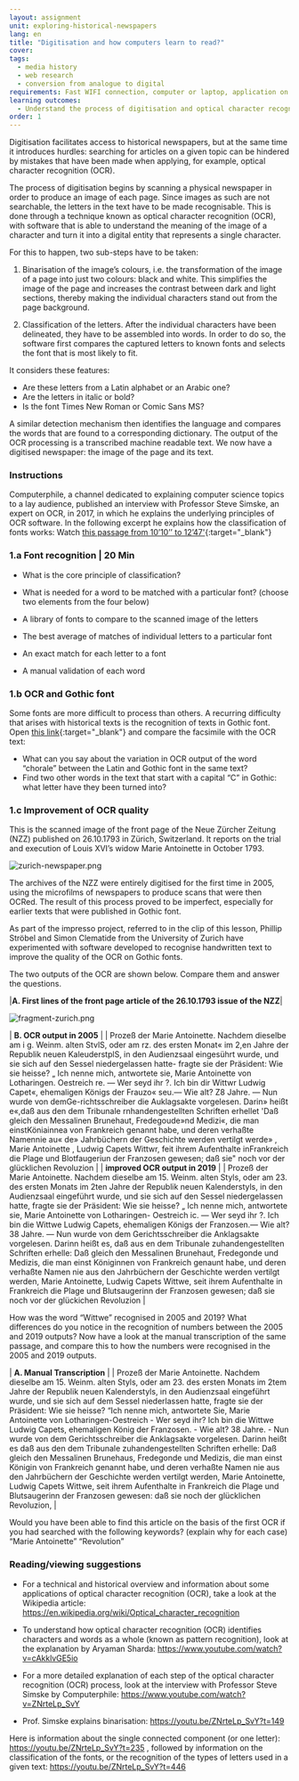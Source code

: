 ```yaml
---
layout: assignment
unit: exploring-historical-newspapers
lang: en
title: "Digitisation and how computers learn to read?"
cover:
tags:
  - media history
  - web research
  - conversion from analogue to digital
requirements: Fast WIFI connection, computer or laptop, application on laptop or computer to view video,
learning outcomes:
  - Understand the process of digitisation and optical character recognition 
order: 1
---
```


Digitisation facilitates access to historical newspapers, but at the same time it introduces hurdles: searching for articles on a given topic can be hindered by mistakes that have been made when applying, for example, optical character recognition (OCR).

The process of digitisation begins by scanning a physical newspaper in order to produce an image of each page. Since images as such are not searchable, the letters in the text have to be made recognisable. This is done through a technique known as optical character recognition (OCR), with software that is able to understand the meaning of the image of a character and turn it into a digital entity that represents a single character. 

For this to happen, two sub-steps have to be taken:   

1. Binarisation of the image’s colours, i.e. the transformation of the image of a page into just two colours: black and white. This simplifies the image of the page and increases the contrast between dark and light sections, thereby making the individual characters stand out from the page background. 

2. Classification of the letters. After the individual characters have been delineated, they have to be assembled into words. In order to do so, the software first compares the captured letters to known fonts and selects the font that is most likely to fit.

It considers these features:  
- Are these letters from a Latin alphabet or an Arabic one? 
- Are the letters in italic or bold? 
- Is the font Times New Roman or Comic Sans MS? 

A similar detection mechanism then identifies the language and compares the words that are found to a corresponding dictionary. The output of the OCR processing is a transcribed machine readable text. We now have a digitised newspaper: the image of the page and its text.


<!-- more -->

<!-- briefing-student -->

### Instructions
<!-- section-contents -->

Computerphile, a channel dedicated to explaining computer science topics to a lay audience, published an interview with Professor Steve Simske, an expert on OCR, in 2017, in which he explains the underlying principles of OCR software. In the following excerpt he explains how the classification of fonts works:
Watch [this passage from 10’10’’ to 12’47'](https://youtu.be/ZNrteLp_SvY?t=610){:target="_blank"}

<!-- section -->

### 1.a Font recognition  | 20 Min
<!-- section-contents -->

- What is the core principle of classification? 
- What is needed for a word to be matched with a particular font? (choose two elements from the four below)

- A library of fonts to compare to the scanned image of the letters  
- The best average of matches of individual letters to a particular font
- An exact match for each letter to a font 
- A manual validation of each word

<!-- section -->

### 1.b OCR and Gothic font
<!-- section-contents -->

Some fonts are more difficult to process than others. A recurring difficulty that arises with historical texts is the recognition of texts in Gothic font. 
Open [this link](http://www.eluxemburgensia.lu/BnlViewer/view/index.html?lang=fr#panel:pa|issue:1160880|article:DTL31){:target="_blank"} and compare the facsimile with the OCR text: 

- What can you say about the variation in OCR output of the word “chorale” between the Latin and Gothic font in the same text?
- Find two other words in the text that start with a capital “C” in Gothic: what letter have they been turned into? 

<!-- section -->

### 1.c Improvement of OCR quality
<!-- section-contents -->

This is the scanned image of the front page of the Neue Zürcher Zeitung (NZZ) published on 26.10.1793 in Zürich, Switzerland. It reports on the trial and execution of Louis XVI’s widow Marie Antoinette in October 1793.

![zurich-newspaper.png](../../assets/images/zurich.png)

The archives of the NZZ were entirely digitised for the first time in 2005, using the microfilms of newspapers to produce scans that were then OCRed. The result of this process proved to be imperfect, especially for earlier texts that were published in Gothic font.

As part of the impresso project, referred to in the clip of this lesson, Phillip Ströbel and Simon Clematide from the University of Zurich have experimented with software developed to recognise handwritten text to improve the quality of the OCR on Gothic fonts. 

The two outputs of the OCR are shown below. Compare them and answer the questions. 

|**A. First lines of the front page article of the 26.10.1793 issue of the NZZ**|

![fragment-zurich.png](../../assets/images/fragment-zurich.png)

| **B. OCR output in 2005** |
| Prozeß der Marie Antoinette. Nachdem dieselbe am i g. Weinm. alten StvlS, oder am rz. des ersten Monat« im 2,en Jahre der Republik neuen KaleuderstplS, in den Audienzsaal eingesührt wurde, und sie sich auf den Sessel niedergelassen hatte- fragte sie der Präsident: Wie sie heisse? „ Ich nenne mich, antwortete sie, Marie Antoinette von Lotharingen. Oestreich re. — Wer seyd ihr ?. Ich bin dir Wittwr Ludwig Capet«, ehemaligen Königs der Frauzo« seu.— Wie alt? Z8 Jahre. — Nun wurde von demGe-richtsschreiber die Auklagsakte vorgelesen. Darin» heißt e«,daß aus den dem Tribunale rnhandengestellten Schriften erhellet 'Daß gleich den Messalinen Brunehaut, Fredegoude»nd Medizi«, die man einstKöniainnea von Frankreich genannt habe, und deren verhaßte Namennie au« de» Jahrbüchern der Geschichte werden vertilgt werde» , Marie Antoinette , Ludwig Capets Wittwr, feit ihrem Aufenthalte inFrankreich die Plage und Blotfaugeriun der Franzosen gewesen; daß sie" noch vor der glücklichen Revoluzion |
| **improved OCR output in 2019** |
| Prozeß der Marie Antoinette. Nachdem dieselbe am 15. Weinm. alten Styls, oder am 23. des ersten Monats im 2ten Jahre der Republik neuen Kalenderstyls, in den Audienzsaal eingeführt wurde, und sie sich auf den Sessel niedergelassen hatte, fragte sie der Präsident: Wie sie heisse? „ Ich nenne mich, antwortete sie, Marie Antoinette von Lotharingen- Oestreich ic. — Wer seyd ihr ?. Ich bin die Wittwe Ludwig Capets, ehemaligen Königs der Franzosen.— Wie alt? 38 Jahre. — Nun wurde von dem Gerichtsschreiber die Anklagsakte vorgelesen. Darinn heißt es, daß aus en dem Tribunale zuhandengestellten Schriften erhelle: Daß gleich den Messalinen Brunehaut, Fredegonde und Medizis, die man einst Königinnen von Frankreich genaunt habe, und deren verhaßte Namen nie aus den Jahrbüchern der Geschichte werden vertilgt werden, Marie Antoinette, Ludwig Capets Wittwe, seit ihrem Aufenthalte in Frankreich die Plage und Blutsaugerinn der Franzosen gewesen; daß sie noch vor der glückichen Revoluzion |

How was the word “Wittwe” recognised in 2005 and 2019? 
What differences do you notice in the recognition of numbers between the 2005 and 2019 outputs?
Now have a look at the manual transcription of the same passage, and compare this to how the numbers were recognised in the 2005 and 2019 outputs.

| **A. Manual Transcription** |
| Prozeß der Marie Antoinette. Nachdem dieselbe am 15. Weinm. alten Styls, oder am 23. des ersten Monats im 2tem Jahre der Republik neuen Kalenderstyls, in den Audienzsaal eingeführt wurde, und sie sich auf dem Sessel niederlassen hatte, fragte sie der Präsident: Wie sie heisse? “Ich nenne mich, antwortete Sie, Marie Antoinette von Lotharingen-Oestreich - Wer seyd ihr? Ich bin die Wittwe Ludwig Capets, ehemaligen König der Franzosen. - Wie alt? 38 Jahre. - Nun wurde von dem Gerichtsschreiber die Anklagsakte vorgelesen. Darinn heißt es daß aus den dem Tribunale zuhandengestellten Schriften erhelle: Daß gleich den Messalinen Brunehaus, Fredegonde und Medizis, die man einst Königin von Frankreich genannt habe, und deren verhaßte Namen nie aus den Jahrbüchern der Geschichte werden vertilgt werden, Marie Antoinette, Ludwig Capets Wittwe, seit ihrem Aufenthalte in Frankreich die Plage und Blutsaugerinn der Franzosen gewesen: daß sie noch der glücklichen Revoluzion, |

Would you have been able to find this article on the basis of the first OCR if you had searched with the following keywords? (explain why for each case)
“Marie Antoinette”
“Revolution”

<!-- section -->







### Reading/viewing suggestions
<!-- section-contents -->


- For a technical and historical overview and information about some applications of optical character recognition (OCR), take a look at the Wikipedia article: https://en.wikipedia.org/wiki/Optical_character_recognition 

- To understand how optical character recognition (OCR) identifies characters and words as a whole (known as pattern recognition), look at the explanation by Aryaman Sharda: https://www.youtube.com/watch?v=cAkklvGE5io 

- For a more detailed explanation of each step of the optical character recognition (OCR) process, look at the interview with Professor Steve Simske by Computerphile: https://www.youtube.com/watch?v=ZNrteLp_SvY

- Prof. Simske explains binarisation: https://youtu.be/ZNrteLp_SvY?t=149 

Here is information about the single connected component (or one letter): https://youtu.be/ZNrteLp_SvY?t=235 , followed by information on the classification of the fonts, or the recognition of the types of letters used in a given text: https://youtu.be/ZNrteLp_SvY?t=446 


<!-- briefing-teacher --> 






